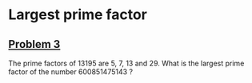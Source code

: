 # Largest prime factor
## [Problem 3](https://projecteuler.net/problem=3)
The prime factors of 13195 are 5, 7, 13 and 29.
What is the largest prime factor of the number 600851475143 ?
